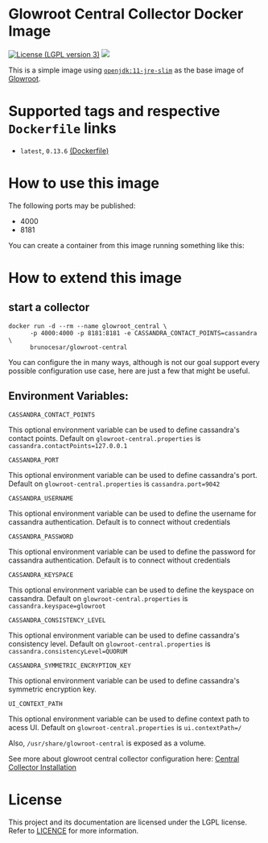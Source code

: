 Glowroot Central Collector Docker Image
==========
[![License (LGPL version 3)](https://img.shields.io/badge/license-GNU%20LGPL%20version%203.0-green.svg?maxAge=2592000)](https://github.com/brunocesarsilva/glowroot-central-docker/blob/master/LICENCE)  [![](https://images.microbadger.com/badges/image/brunocesar/glowroot-central.svg)](https://microbadger.com/images/brunocesar/glowroot-central "Badge by microbadger.com")

This is a simple image using [`openjdk:11-jre-slim`](https://hub.docker.com/_/openjdk/) as the base image of [Glowroot](https://glowroot.org/).

# Supported tags and respective `Dockerfile` links

- `latest`, `0.13.6` [(Dockerfile)](https://github.com/brunocesarsilva/glowroot-central-docker/blob/0.13.6/Dockerfile)

# How to use this image

The following ports may be published:

- 4000
- 8181

You can create a container from this image running something like this:

# How to extend this image

## start a collector

```console
docker run -d --rm --name glowroot_central \
      -p 4000:4000 -p 8181:8181 -e CASSANDRA_CONTACT_POINTS=cassandra \
      brunocesar/glowroot-central
```

You can configure the in many ways, although is not our goal support every possible configuration use case, here are just a few that might be useful.

## Environment Variables:

`CASSANDRA_CONTACT_POINTS`

This optional environment variable can be used to define cassandra's contact points. Default on `glowroot-central.properties` is `cassandra.contactPoints=127.0.0.1`

`CASSANDRA_PORT`

This optional environment variable can be used to define cassandra's port. Default on `glowroot-central.properties` is `cassandra.port=9042`

`CASSANDRA_USERNAME`

This optional environment variable can be used to define the username for cassandra authentication. Default is to connect without credentials

`CASSANDRA_PASSWORD`

This optional environment variable can be used to define the password for cassandra authentication. Default is to connect without credentials

`CASSANDRA_KEYSPACE`

This optional environment variable can be used to define the keyspace on cassandra. Default on `glowroot-central.properties` is `cassandra.keyspace=glowroot`

`CASSANDRA_CONSISTENCY_LEVEL`

This optional environment variable can be used to define cassandra's consistency level. Default on `glowroot-central.properties` is `cassandra.consistencyLevel=QUORUM`

`CASSANDRA_SYMMETRIC_ENCRYPTION_KEY`

This optional environment variable can be used to define cassandra's symmetric encryption key.

`UI_CONTEXT_PATH`

This optional environment variable can be used to define context path to acess UI. Default on `glowroot-central.properties` is `ui.contextPath=/`

Also, `/usr/share/glowroot-central` is exposed as a volume.

See more about glowroot central collector configuration here: [Central Collector Installation](https://github.com/glowroot/glowroot/wiki/Central-Collector-Installation)

# License

This project and its documentation are licensed under the LGPL license. Refer to [LICENCE](https://github.com/brunocesarsilva/glowroot-central-docker/blob/master/LICENCE) for more information.

